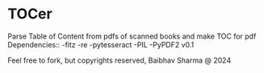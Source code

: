 # TOCer
Parse Table of Content from pdfs of scanned books and make TOC for pdf
Dependencies::
-fitz
-re
-pytesseract
-PIL
-PyPDF2
v0.1

Feel free to fork, but
copyrights reserved, Baibhav Sharma @ 2024
